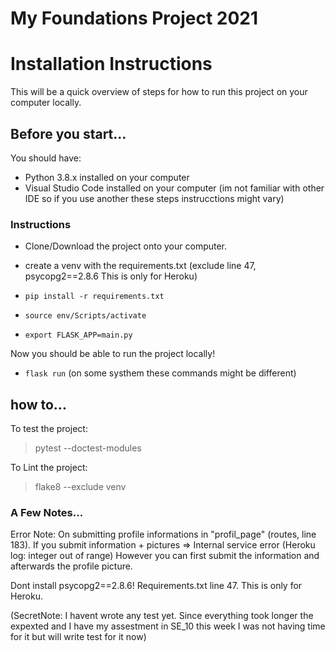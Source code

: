 # My Foundations Project 2021


# Installation Instructions
This will be a quick overview of steps for how to run this project on your computer locally.

## Before you start...
You should have:
- Python 3.8.x installed on your computer
- Visual Studio Code installed on your computer (im not familiar with other IDE so if you use another these steps instrucctions might vary)

### Instructions

- Clone/Download the project onto your computer.

- create a venv with the requirements.txt (exclude line 47, psycopg2==2.8.6 This is only for Heroku)

- `pip install -r requirements.txt`

- `source env/Scripts/activate`

- `export FLASK_APP=main.py`

Now you should be able to run the project locally!

- `flask run`
(on some systhem these commands might be different)

## how to...

To test the project:

> pytest --doctest-modules

To Lint the project:
> flake8 --exclude venv

### A Few Notes...

Error Note: On submitting profile informations in "profil_page" (routes, line 183).
If you submit information + pictures => Internal service error (Heroku log: integer out of range)
However you can first submit the information and afterwards the profile picture.

Dont install psycopg2==2.8.6! Requirements.txt line 47. This is only for Heroku.

(SecretNote: I havent wrote any test yet.
Since everything took longer the expexted and
I have my assestment in SE_10
this week I was not having time for it but will write test for it now)




